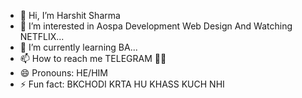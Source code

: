 - 👋 Hi, I’m Harshit Sharma 
- 👀 I’m interested in Aospa Development Web Design And Watching NETFLIX...
- 🌱 I’m currently learning BA...
- 📫 How to reach me TELEGRAM 👀👀
- 😄 Pronouns: HE/HIM 
- ⚡ Fun fact: BKCHODI KRTA HU KHASS KUCH NHI

<!---
Harshit7027/Harshit7027 is a ✨ special ✨ repository because its `README.md` (this file) appears on your GitHub profile.
You can click the Preview link to take a look at your changes.
--->
